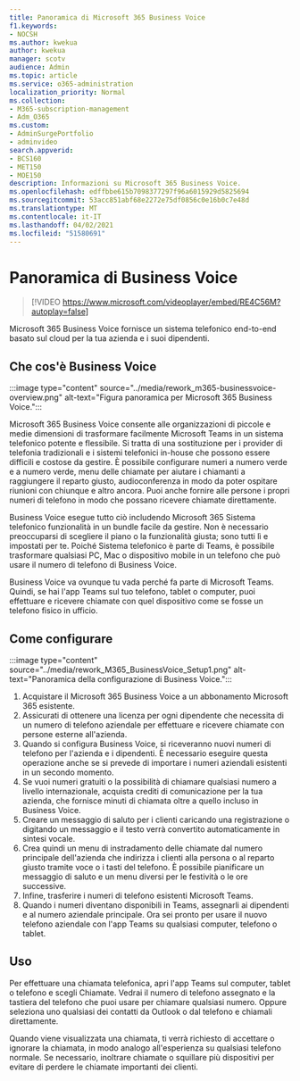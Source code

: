 ```yaml
---
title: Panoramica di Microsoft 365 Business Voice
f1.keywords:
- NOCSH
ms.author: kwekua
author: kwekua
manager: scotv
audience: Admin
ms.topic: article
ms.service: o365-administration
localization_priority: Normal
ms.collection:
- M365-subscription-management
- Adm_O365
ms.custom:
- AdminSurgePortfolio
- adminvideo
search.appverid:
- BCS160
- MET150
- MOE150
description: Informazioni su Microsoft 365 Business Voice.
ms.openlocfilehash: edffbbe615b7098377297f96a6015929d5825694
ms.sourcegitcommit: 53acc851abf68e2272e75df0856c0e16b0c7e48d
ms.translationtype: MT
ms.contentlocale: it-IT
ms.lasthandoff: 04/02/2021
ms.locfileid: "51580691"
---
```

# <a name="overview-of-business-voice"></a>Panoramica di Business Voice

> [!VIDEO https://www.microsoft.com/videoplayer/embed/RE4C56M?autoplay=false]

Microsoft 365 Business Voice fornisce un sistema telefonico end-to-end basato sul cloud per la tua azienda e i suoi dipendenti.

## <a name="what-is-business-voice"></a>Che cos'è Business Voice

:::image type="content" source="../media/rework_m365-businessvoice-overview.png" alt-text="Figura panoramica per Microsoft 365 Business Voice.":::

Microsoft 365 Business Voice consente alle organizzazioni di piccole e medie dimensioni di trasformare facilmente Microsoft Teams in un sistema telefonico potente e flessibile. Si tratta di una sostituzione per i provider di telefonia tradizionali e i sistemi telefonici in-house che possono essere difficili e costose da gestire. È possibile configurare numeri a numero verde e a numero verde, menu delle chiamate per aiutare i chiamanti a raggiungere il reparto giusto, audioconferenza in modo da poter ospitare riunioni con chiunque e altro ancora. Puoi anche fornire alle persone i propri numeri di telefono in modo che possano ricevere chiamate direttamente.

Business Voice esegue tutto ciò includendo Microsoft 365 Sistema telefonico funzionalità in un bundle facile da gestire. Non è necessario preoccuparsi di scegliere il piano o la funzionalità giusta; sono tutti lì e impostati per te. Poiché Sistema telefonico è parte di Teams, è possibile trasformare qualsiasi PC, Mac o dispositivo mobile in un telefono che può usare il numero di telefono di Business Voice.

Business Voice va ovunque tu vada perché fa parte di Microsoft Teams. Quindi, se hai l'app Teams sul tuo telefono, tablet o computer, puoi effettuare e ricevere chiamate con quel dispositivo come se fosse un telefono fisico in ufficio.

## <a name="how-to-set-up"></a>Come configurare

:::image type="content" source="../media/rework_M365_BusinessVoice_Setup1.png" alt-text="Panoramica della configurazione di Business Voice.":::

1. Acquistare il Microsoft 365 Business Voice a un abbonamento Microsoft 365 esistente.
1. Assicurati di ottenere una licenza per ogni dipendente che necessita di un numero di telefono aziendale per effettuare e ricevere chiamate con persone esterne all'azienda.
1. Quando si configura Business Voice, si riceveranno nuovi numeri di telefono per l'azienda e i dipendenti. È necessario eseguire questa operazione anche se si prevede di importare i numeri aziendali esistenti in un secondo momento.
1. Se vuoi numeri gratuiti o la possibilità di chiamare qualsiasi numero a livello internazionale, acquista crediti di comunicazione per la tua azienda, che fornisce minuti di chiamata oltre a quello incluso in Business Voice.
1. Creare un messaggio di saluto per i clienti caricando una registrazione o digitando un messaggio e il testo verrà convertito automaticamente in sintesi vocale.
1. Crea quindi un menu di instradamento delle chiamate dal numero principale dell'azienda che indirizza i clienti alla persona o al reparto giusto tramite voce o i tasti del telefono. È possibile pianificare un messaggio di saluto e un menu diversi per le festività o le ore successive.
1. Infine, trasferire i numeri di telefono esistenti Microsoft Teams.
1. Quando i numeri diventano disponibili in Teams, assegnarli ai dipendenti e al numero aziendale principale. Ora sei pronto per usare il nuovo telefono aziendale con l'app Teams su qualsiasi computer, telefono o tablet.

## <a name="how-to-use"></a>Uso

Per effettuare una chiamata telefonica, apri l'app Teams sul computer, tablet o telefono e scegli Chiamate. Vedrai il numero di telefono assegnato e la tastiera del telefono che puoi usare per chiamare qualsiasi numero. Oppure seleziona uno qualsiasi dei contatti da Outlook o dal telefono e chiamali direttamente.

Quando viene visualizzata una chiamata, ti verrà richiesto di accettare o ignorare la chiamata, in modo analogo all'esperienza su qualsiasi telefono normale. Se necessario, inoltrare chiamate o squillare più dispositivi per evitare di perdere le chiamate importanti dei clienti.